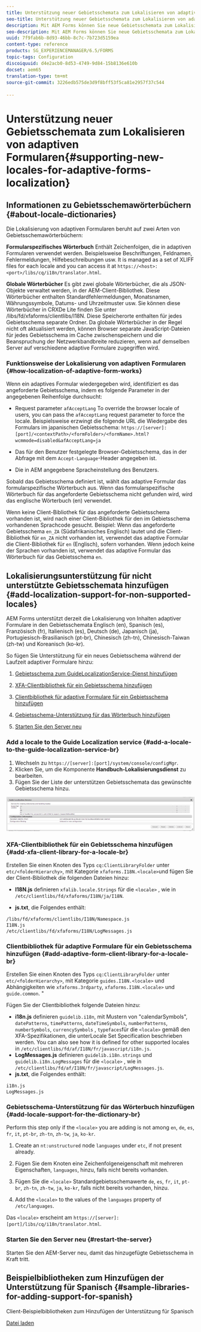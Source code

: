 ```yaml
---
title: Unterstützung neuer Gebietsschemata zum Lokalisieren von adaptiven Formularen
seo-title: Unterstützung neuer Gebietsschemata zum Lokalisieren von adaptiven Formularen
description: Mit AEM Forms können Sie neue Gebietsschemata zum Lokalisieren von adaptiven Formularen hinzufügen. Die unterstützten Gebietsschemata sind standardmäßig Englisch, Französisch, Deutsch und Japanisch.
seo-description: Mit AEM Forms können Sie neue Gebietsschemata zum Lokalisieren von adaptiven Formularen hinzufügen. Die unterstützten Gebietsschemata sind standardmäßig Englisch, Französisch, Deutsch und Japanisch.
uuid: 7f9fab6b-8d93-46bb-8c7c-7b723d5159ea
content-type: reference
products: SG_EXPERIENCEMANAGER/6.5/FORMS
topic-tags: Configuration
discoiquuid: d4e2acb0-8d53-4749-9d84-15b8136e610b
docset: aem65
translation-type: tm+mt
source-git-commit: 3226edb575de3d9f8bff53f5ca81e2957f37c544

---
```



# Unterstützung neuer Gebietsschemata zum Lokalisieren von adaptiven Formularen{#supporting-new-locales-for-adaptive-forms-localization}

## Informationen zu Gebietsschemawörterbüchern {#about-locale-dictionaries}

Die Lokalisierung von adaptiven Formularen beruht auf zwei Arten von Gebietsschemawörterbüchern:

**Formularspezifisches Wörterbuch** Enthält Zeichenfolgen, die in adaptiven Formularen verwendet werden. Beispielsweise Beschriftungen, Feldnamen, Fehlermeldungen, Hilfebeschreibungen usw. It is managed as a set of XLIFF files for each locale and you can access it at `https://<host>:<port>/libs/cq/i18n/translator.html`.

**Globale Wörterbücher** Es gibt zwei globale Wörterbücher, die als JSON-Objekte verwaltet werden, in der AEM-Client-Bibliothek. Diese Wörterbücher enthalten Standardfehlermeldungen, Monatsnamen, Währungssymbole, Datums- und Uhrzeitmuster usw. Sie können diese Wörterbücher in CRXDe Lite finden Sie unter /libs/fd/xfaforms/clientlibs/I18N. Diese Speicherorte enthalten für jedes Gebietsschema separate Ordner. Da globale Wörterbücher in der Regel nicht oft aktualisiert werden, können Browser separate JavaScript-Dateien für jedes Gebietsschema im Cache zwischenspeichern und die Beanspruchung der Netzwerkbandbreite reduzieren, wenn auf demselben Server auf verschiedene adaptive Formulare zugegriffen wird.

### Funktionsweise der Lokalisierung von adaptiven Formularen {#how-localization-of-adaptive-form-works}

Wenn ein adaptives Formular wiedergegeben wird, identifiziert es das angeforderte Gebietsschema, indem es folgende Parameter in der angegebenen Reihenfolge durchsucht:

* Request parameter `afAcceptLang`
To override the browser locale of users, you can pass the `afAcceptLang` request parameter to force the locale. Beispielsweise erzwingt die folgende URL die Wiedergabe des Formulars im japanischen Gebietsschema:
   `https://[server]:[port]/<contextPath>/<formFolder>/<formName>.html?wcmmode=disabled&afAcceptLang=ja`

* Das für den Benutzer festgelegte Browser-Gebietsschema, das in der Abfrage mit dem `Accept-Language`-Header angegeben ist.

* Die in AEM angegebene Spracheinstellung des Benutzers.

Sobald das Gebietsschema definiert ist, wählt das adaptive Formular das formularspezifische Wörterbuch aus. Wenn das formularspezifische Wörterbuch für das angeforderte Gebietsschema nicht gefunden wird, wird das englische Wörterbuch (en) verwendet.

Wenn keine Client-Bibliothek für das angeforderte Gebietsschema vorhanden ist, wird nach einer Client-Bibliothek für den im Gebietsschema vorhandenen Sprachcode gesucht. Beispiel: Wenn das angeforderte Gebietsschema `en_ZA` (Südafrikanisches Englisch) lautet und die Client-Bibliothek für `en_ZA` nicht vorhanden ist, verwendet das adaptive Formular die Client-Bibliothek für `en` (Englisch), sofern vorhanden. Wenn jedoch keine der Sprachen vorhanden ist, verwendet das adaptive Formular das Wörterbuch für das Gebietsschema `en`.

## Lokalisierungsunterstützung für nicht unterstützte Gebietsschemata hinzufügen {#add-localization-support-for-non-supported-locales}

AEM Forms unterstützt derzeit die Lokalisierung von Inhalten adaptiver Formulare in den Gebietsschemata Englisch (en), Spanisch (es), Französisch (fr), Italienisch (es), Deutsch (de), Japanisch (ja), Portugiesisch-Brasilianisch (pt-br), Chinesisch (zh-tn), Chinesisch-Taiwan (zh-tw) und Koreanisch (ko-kr).

So fügen Sie Unterstützung für ein neues Gebietsschema während der Laufzeit adaptiver Formulare hinzu:

1. [Gebietsschema zum GuideLocalizationService-Dienst hinzufügen](../../forms/using/supporting-new-language-localization.md#p-add-a-locale-to-the-guide-localization-service-br-p)

1. [XFA-Clientbibliothek für ein Gebietsschema hinzufügen](../../forms/using/supporting-new-language-localization.md#p-add-xfa-client-library-for-a-locale-br-p)

1. [Clientbibliothek für adaptive Formulare für ein Gebietsschema hinzufügen](../../forms/using/supporting-new-language-localization.md#p-add-adaptive-form-client-library-for-a-locale-br-p)
1. [Gebietsschema-Unterstützung für das Wörterbuch hinzufügen](../../forms/using/supporting-new-language-localization.md#p-add-locale-support-for-the-dictionary-br-p)
1. [Starten Sie den Server neu](../../forms/using/supporting-new-language-localization.md#p-restart-the-server-p)

### Add a locale to the Guide Localization service {#add-a-locale-to-the-guide-localization-service-br}

1. Wechseln zu `https://[server]:[port]/system/console/configMgr`.
1. Klicken Sie, um die Komponente **Handbuch-Lokalisierungsdienst** zu bearbeiten.
1. Fügen Sie der Liste der unterstützen Gebietsschemata das gewünschte Gebietsschema hinzu.

![GuideLocalizationSevice](assets/configservice.png)

### XFA-Clientbibliothek für ein Gebietsschema hinzufügen {#add-xfa-client-library-for-a-locale-br}

Erstellen Sie einen Knoten des Typs `cq:ClientLibraryFolder` unter `etc/<folderHierarchy>`, mit Kategorie `xfaforms.I18N.<locale>`und fügen Sie der Client-Bibliothek die folgenden Dateien hinzu:

* **I18N.js** definieren `xfalib.locale.Strings` für die `<locale>` , wie in `/etc/clientlibs/fd/xfaforms/I18N/ja/I18N`.

* **js.txt**, die Folgendes enthält:

```
/libs/fd/xfaforms/clientlibs/I18N/Namespace.js
I18N.js
/etc/clientlibs/fd/xfaforms/I18N/LogMessages.js
```

### Clientbibliothek für adaptive Formulare für ein Gebietsschema hinzufügen {#add-adaptive-form-client-library-for-a-locale-br}

Erstellen Sie einen Knoten des Typs `cq:ClientLibraryFolder` unter `etc/<folderHierarchy>`, mit Kategorie `guides.I18N.<locale>` und Abhängigkeiten wie `xfaforms.3rdparty`, `xfaforms.I18N.<locale>` und `guide.common`. &quot;

Fügen Sie der Clientbibliothek folgende Dateien hinzu:

* **i18n.js** definieren `guidelib.i18n`, mit Mustern von &quot;calendarSymbols&quot;, `datePatterns`, `timePatterns`, `dateTimeSymbols`, `numberPatterns`, `numberSymbols`, `currencySymbols` , `typefaces`für die `<locale>` [](https://helpx.adobe.com/content/dam/Adobe/specs/xfa_spec_3_3.pdf)gemäß den XFA-Spezifikationen, die unterLocale Set Specification beschrieben werden. You can also see how it is defined for other supported locales in `/etc/clientlibs/fd/af/I18N/fr/javascript/i18n.js`.
* **LogMessages.js** definieren `guidelib.i18n.strings` und `guidelib.i18n.LogMessages` für die `<locale>` , wie in `/etc/clientlibs/fd/af/I18N/fr/javascript/LogMessages.js`.
* **js.txt**, die Folgendes enthält:

```
i18n.js
LogMessages.js
```

### Gebietsschema-Unterstützung für das Wörterbuch hinzufügen {#add-locale-support-for-the-dictionary-br}

Perform this step only if the `<locale>` you are adding is not among `en`, `de`, `es`, `fr`, `it`, `pt-br`, `zh-tn`, `zh-tw`, `ja`, `ko-kr`.

1. Create an `nt:unstructured` node `languages` under `etc`, if not present already.

1. Fügen Sie dem Knoten eine Zeichenfolgeneigenschaft mit mehreren Eigenschaften, `languages`, hinzu, falls nicht bereits vorhanden.
1. Fügen Sie die `<locale>` Standardgebietsschemawerte `de`, `es`, `fr`, `it`, `pt-br`, `zh-tn`, `zh-tw`, `ja`, `ko-kr`, falls nicht bereits vorhanden, hinzu.

1. Add the `<locale>` to the values of the `languages` property of `/etc/languages`.

Das `<locale>` erscheint am `https://[server]:[port]/libs/cq/i18n/translator.html`.

### Starten Sie den Server neu {#restart-the-server}

Starten Sie den AEM-Server neu, damit das hinzugefügte Gebietsschema in Kraft tritt.

## Beispielbibliotheken zum Hinzufügen der Unterstützung für Spanisch {#sample-libraries-for-adding-support-for-spanish}

Client-Beispielbibliotheken zum Hinzufügen der Unterstützung für Spanisch

[Datei laden](assets/sample.zip)
